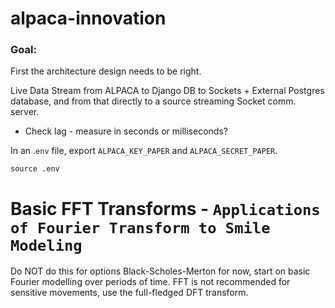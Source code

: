# alpaca-innovation


### Goal:

First the architecture design needs to be right.

Live Data Stream from ALPACA to Django DB to Sockets + External Postgres database, and from that directly to a source streaming Socket comm. server.

* Check lag - measure in seconds or milliseconds?

In an .`env` file, export `ALPACA_KEY_PAPER` and `ALPACA_SECRET_PAPER`.

`source .env`


# Basic FFT Transforms - `Applications of Fourier Transform to Smile Modeling`

Do NOT do this for options Black-Scholes-Merton for now, start on basic Fourier modelling over periods of time. FFT is not recommended for sensitive movements, use the full-fledged DFT transform.